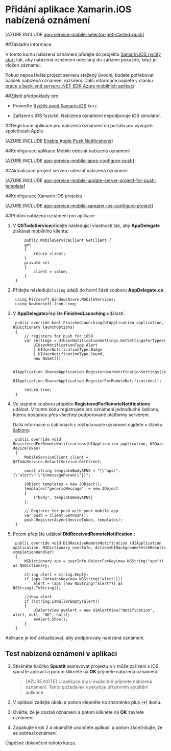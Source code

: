 <properties
    pageTitle="Přidat nabízená oznámení pro aplikace Xamarin.iOS službou Azure aplikace"
    description="Naučte se používat aplikaci služby Azure odešlete aplikace Xamarin.iOS nabízená oznámení"
    services="app-service\mobile"
    documentationCenter="xamarin"
    authors="ysxu"
    manager="dwrede"
    editor=""/>

<tags
    ms.service="app-service-mobile"
    ms.workload="mobile"
    ms.tgt_pltfrm="mobile-xamarin-ios"
    ms.devlang="dotnet"
    ms.topic="article"
    ms.date="10/12/2016"
    ms.author="yuaxu"/>

# <a name="add-push-notifications-to-your-xamarinios-app"></a>Přidání aplikace Xamarin.iOS nabízená oznámení

[AZURE.INCLUDE [app-service-mobile-selector-get-started-push](../../includes/app-service-mobile-selector-get-started-push.md)]

##<a name="overview"></a>Základní informace

V tomto kurzu nabízená oznámení přidejte do projektu [Xamarin.iOS rychlý start](app-service-mobile-xamarin-ios-get-started.md) tak, aby nabízená oznámení odeslaný do zařízení pokaždé, když je vložen záznamu.

Pokud nepoužíváte project serveru stažený úvodní, budete potřebovat balíček nabízená oznámení rozšíření. Další informace najdete v článku [práce s back-end serveru .NET SDK Azure mobilních aplikací](app-service-mobile-dotnet-backend-how-to-use-server-sdk.md) .

##<a name="prerequisites"></a>Zjistit předpoklady pro

* Proveďte [Rychlý úvod Xamarin.iOS](app-service-mobile-xamarin-ios-get-started.md) kurz.

* Zařízení s iOS fyzické. Nabízená oznámení nepodporuje iOS simulator.

##<a name="register-the-app-for-push-notifications-on-apples-developer-portal"></a>Registrace aplikace pro nabízená oznámení na portálu pro vývojáře společnosti Apple

[AZURE.INCLUDE [Enable Apple Push Notifications](../../includes/enable-apple-push-notifications.md)]

##<a name="configure-your-mobile-app-to-send-push-notifications"></a>Konfigurace aplikace Mobile odeslat nabízená oznámení

[AZURE.INCLUDE [app-service-mobile-apns-configure-push](../../includes/app-service-mobile-apns-configure-push.md)]

##<a name="update-the-server-project-to-send-push-notifications"></a>Aktualizace project serveru odeslat nabízená oznámení

[AZURE.INCLUDE [app-service-mobile-update-server-project-for-push-template](../../includes/app-service-mobile-update-server-project-for-push-template.md)]

##<a name="configure-your-xamarinios-project"></a>Konfigurace Xamarin.iOS projektu

[AZURE.INCLUDE [app-service-mobile-xamarin-ios-configure-project](../../includes/app-service-mobile-xamarin-ios-configure-project.md)]

##<a name="add-push-notifications-to-your-app"></a>Přidání nabízená oznámení pro aplikace

1. V **QSTodoService**přidejte následující vlastnosti tak, aby **AppDelegate** získávat mobilního klienta:

            public MobileServiceClient GetClient {
            get
            {
                return client;
            }
            private set
            {
                client = value;
            }
        }

1. Přidejte následující `using` údajů do horní části souboru **AppDelegate.cs** .

        using Microsoft.WindowsAzure.MobileServices;
        using Newtonsoft.Json.Linq;

2. V **AppDelegate**přepište **FinishedLaunching** událostí:

        public override bool FinishedLaunching(UIApplication application, NSDictionary launchOptions)
        {
            // registers for push for iOS8
            var settings = UIUserNotificationSettings.GetSettingsForTypes(
                UIUserNotificationType.Alert
                | UIUserNotificationType.Badge
                | UIUserNotificationType.Sound,
                new NSSet());

            UIApplication.SharedApplication.RegisterUserNotificationSettings(settings);
            UIApplication.SharedApplication.RegisterForRemoteNotifications();

            return true;
        }

3. Ve stejném souboru přepište **RegisteredForRemoteNotifications** událost. V tomto kódu registrujete pro oznámení jednoduché šablonu, kterou dostanou přes všechny podporované platformy serverem.

    Další informace o šablonách s rozbočovače oznámení najdete v článku [šablony](../notification-hubs/notification-hubs-templates-cross-platform-push-messages.md).


        public override void RegisteredForRemoteNotifications(UIApplication application, NSData deviceToken)
        {
            MobileServiceClient client = QSTodoService.DefaultService.GetClient;

            const string templateBodyAPNS = "{\"aps\":{\"alert\":\"$(messageParam)\"}}";

            JObject templates = new JObject();
            templates["genericMessage"] = new JObject
            {
                {"body", templateBodyAPNS}
            };

            // Register for push with your mobile app
            var push = client.GetPush();
            push.RegisterAsync(deviceToken, templates);
        }


4. Potom přepište událost **DidReceivedRemoteNotification** :

        public override void DidReceiveRemoteNotification (UIApplication application, NSDictionary userInfo, Action<UIBackgroundFetchResult> completionHandler)
        {
            NSDictionary aps = userInfo.ObjectForKey(new NSString("aps")) as NSDictionary;

            string alert = string.Empty;
            if (aps.ContainsKey(new NSString("alert")))
                alert = (aps [new NSString("alert")] as NSString).ToString();

            //show alert
            if (!string.IsNullOrEmpty(alert))
            {
                UIAlertView avAlert = new UIAlertView("Notification", alert, null, "OK", null);
                avAlert.Show();
            }
        }

Aplikace je teď aktualizovat, aby podporovaly nabízená oznámení.

## <a name="test"></a>Test nabízená oznámení v aplikaci

1. Stiskněte tlačítko **Spustit** sestavovat projektu a v může zařízení s iOS spusťte aplikaci a potom klikněte na **OK** přijmete nabízená oznámení.

    > [AZURE.NOTE] U aplikace musí explicitně přijmete nabízená oznámení. Tento požadavek vyskytuje při prvním spuštění aplikace.

2. V aplikaci zadejte úkolu a potom klepněte na znaménko plus (**+**) ikonu.

3. Ověřte, že je dostali oznámení a potom klikněte na **OK** zavřete oznámení.

4. Zopakujte krok 2 a okamžitě ukončete aplikaci a potom zkontrolujte, že se zobrazí oznámení.

Úspěšné dokončení tohoto kurzu.

<!-- Images. -->

<!-- URLs. -->



